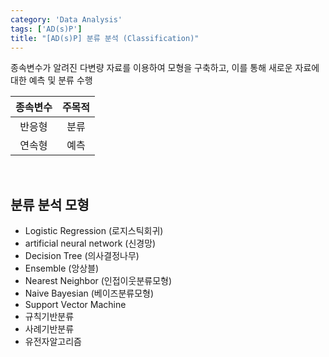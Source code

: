 ```yaml
---
category: 'Data Analysis'
tags: ['AD(s)P']
title: "[AD(s)P] 분류 분석 (Classification)"
---
```


종속변수가 알려진 다변량 자료를 이용하여 모형을 구축하고, 이를 통해 새로운 자료에 대한 예측 및 분류 수행

| 종속변수 | 주목적|
|:--------:|:----:|
| 반응형   | 분류 |
| 연속형   | 예측 |

<br>


## 분류 분석 모형

- Logistic Regression (로지스틱회귀)
- artificial neural network (신경망)
- Decision Tree (의사결정나무)
- Ensemble (앙상블)
- Nearest Neighbor (인접이웃분류모형)
- Naive Bayesian (베이즈분류모형)
- Support Vector Machine
- 규칙기반분류
- 사례기반분류
- 유전자알고리즘
